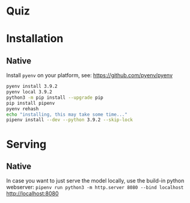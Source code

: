 # Quiz

# Installation
## Native


Install `pyenv` on your platform, see: https://github.com/pyenv/pyenv


```bash
pyenv install 3.9.2
pyenv local 3.9.2
python3 -m pip install --upgrade pip
pip install pipenv
pyenv rehash
echo "installing, this may take some time..."
pipenv install --dev --python 3.9.2 --skip-lock
```

# Serving
## Native

In case you want to just serve the model locally, use the build-in python webserver:
`pipenv run python3 -m http.server 8080 --bind localhost`
[http://localhost:8080](http://localhost:8080)



